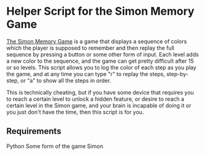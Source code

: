 # Helper Script for the Simon Memory Game #

<a href="http://www.amazon.com/Basic-Fun-1897-Simon-Game/dp/B00E9YWJOS" target="_blank">The Simon Memory Game</a> is a game that displays a sequence of colors which the player is supposed to remember and then replay the full sequence by pressing a button or some other form of input. Each level adds a new color to the sequence, and the game can get pretty difficult after 15 or so levels. This script allows you to log the color of each step as you play the game, and at any time you can type "r" to replay the steps, step-by-step, or "a" to show all the steps in order. 

This is technically cheating, but if you have some device that requires you to reach a certain level to unlock a hidden feature, or desire to reach a certain level in the Simon game, and your brain is incapable of doing it or you just don't have the time, then this script is for you.

## Requirements ##

Python
Some form of the game Simon